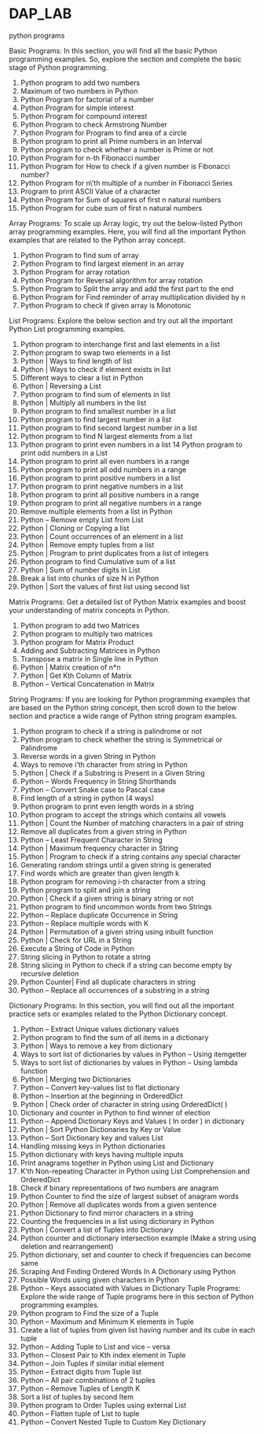 # DAP_LAB
python programs

Basic Programs: In this section, you will find all the basic Python programming examples. So, explore the section and complete the basic stage of Python programming.

1. Python program to add two numbers
2. Maximum of two numbers in Python
3. Python Program for factorial of a number
4. Python Program for simple interest
5. Python Program for compound interest
6. Python Program to check Armstrong Number
7. Python Program for Program to find area of a circle
8. Python program to print all Prime numbers in an Interval
9. Python program to check whether a number is Prime or not
10. Python Program for n-th Fibonacci number
11. Python Program for How to check if a given number is Fibonacci number?
12. Python Program for n\’th multiple of a number in Fibonacci Series
13. Program to print ASCII Value of a character
14. Python Program for Sum of squares of first n natural numbers
15. Python Program for cube sum of first n natural numbers

Array Programs: To scale up Array logic, try out the below-listed Python array programming examples. Here, you will find all the important Python examples that are related to the Python array concept.

1. Python Program to find sum of array
2. Python Program to find largest element in an array
3. Python Program for array rotation
4. Python Program for Reversal algorithm for array rotation
5. Python Program to Split the array and add the first part to the end
6. Python Program for Find reminder of array multiplication divided by n
7. Python Program to check if given array is Monotonic

List Programs: Explore the below section and try out all the important Python List programming examples.

1. Python program to interchange first and last elements in a list
2. Python program to swap two elements in a list
3. Python | Ways to find length of list
4. Python | Ways to check if element exists in list
5. Different ways to clear a list in Python
6. Python | Reversing a List
7. Python program to find sum of elements in list
8. Python | Multiply all numbers in the list
9. Python program to find smallest number in a list
10. Python program to find largest number in a list
11. Python program to find second largest number in a list
12. Python program to find N largest elements from a list
13. Python program to print even numbers in a list
14 Python program to print odd numbers in a List
15. Python program to print all even numbers in a range
16. Python program to print all odd numbers in a range
17. Python program to print positive numbers in a list
18. Python program to print negative numbers in a list
19. Python program to print all positive numbers in a range
20. Python program to print all negative numbers in a range
21. Remove multiple elements from a list in Python
22. Python – Remove empty List from List
23. Python | Cloning or Copying a list
24. Python | Count occurrences of an element in a list
25. Python | Remove empty tuples from a list
26. Python | Program to print duplicates from a list of integers
27. Python program to find Cumulative sum of a list
28. Python | Sum of number digits in List
29. Break a list into chunks of size N in Python
30. Python | Sort the values of first list using second list

Matrix Programs: Get a detailed list of Python Matrix examples and boost your understanding of matrix concepts in Python.

1. Python program to add two Matrices
2. Python program to multiply two matrices
3. Python program for Matrix Product
4. Adding and Subtracting Matrices in Python
5. Transpose a matrix in Single line in Python
6. Python | Matrix creation of n*n
7. Python | Get Kth Column of Matrix
8. Python – Vertical Concatenation in Matrix

String Programs: If you are looking for Python programming examples that are based on the Python string concept, then scroll down to the below section and practice a wide range of Python string program examples.

1. Python program to check if a string is palindrome or not
2. Python program to check whether the string is Symmetrical or Palindrome
3. Reverse words in a given String in Python
4. Ways to remove i’th character from string in Python
5. Python | Check if a Substring is Present in a Given String
6. Python – Words Frequency in String Shorthands
7. Python – Convert Snake case to Pascal case
8. Find length of a string in python (4 ways)
9. Python program to print even length words in a string
10. Python program to accept the strings which contains all vowels
11. Python | Count the Number of matching characters in a pair of string
12. Remove all duplicates from a given string in Python
13. Python – Least Frequent Character in String
14. Python | Maximum frequency character in String
15. Python | Program to check if a string contains any special character
16. Generating random strings until a given string is generated
17. Find words which are greater than given length k
18. Python program for removing i-th character from a string
19. Python program to split and join a string
20. Python | Check if a given string is binary string or not
21. Python program to find uncommon words from two Strings
22. Python – Replace duplicate Occurrence in String
23. Python – Replace multiple words with K
24. Python | Permutation of a given string using inbuilt function
25. Python | Check for URL in a String
26. Execute a String of Code in Python
27. String slicing in Python to rotate a string
28. String slicing in Python to check if a string can become empty by recursive deletion
29. Python Counter| Find all duplicate characters in string
30. Python – Replace all occurrences of a substring in a string

Dictionary Programs: In this section, you will find out all the important practice sets or examples related to the Python Dictionary concept.

1. Python – Extract Unique values dictionary values
2. Python program to find the sum of all items in a dictionary
3. Python | Ways to remove a key from dictionary
4. Ways to sort list of dictionaries by values in Python – Using itemgetter
5. Ways to sort list of dictionaries by values in Python – Using lambda function
6. Python | Merging two Dictionaries
7. Python – Convert key-values list to flat dictionary
8. Python – Insertion at the beginning in OrderedDict
9. Python | Check order of character in string using OrderedDict( )
10. Dictionary and counter in Python to find winner of election
11. Python – Append Dictionary Keys and Values ( In order ) in dictionary
12. Python | Sort Python Dictionaries by Key or Value
13. Python – Sort Dictionary key and values List
14. Handling missing keys in Python dictionaries
15. Python dictionary with keys having multiple inputs
16. Print anagrams together in Python using List and Dictionary
17. K’th Non-repeating Character in Python using List Comprehension and OrderedDict
18. Check if binary representations of two numbers are anagram
19. Python Counter to find the size of largest subset of anagram words
20. Python | Remove all duplicates words from a given sentence
21. Python Dictionary to find mirror characters in a string
22. Counting the frequencies in a list using dictionary in Python
23. Python | Convert a list of Tuples into Dictionary
24. Python counter and dictionary intersection example (Make a string using deletion and rearrangement)
25. Python dictionary, set and counter to check if frequencies can become same
26. Scraping And Finding Ordered Words In A Dictionary using Python
27. Possible Words using given characters in Python
28. Python – Keys associated with Values in Dictionary Tuple Programs: Explore the wide range of Tuple programs here in this section of Python programming examples.
29. Python program to Find the size of a Tuple
30. Python – Maximum and Minimum K elements in Tuple
31. Create a list of tuples from given list having number and its cube in each tuple
32. Python – Adding Tuple to List and vice – versa
33. Python – Closest Pair to Kth index element in Tuple
34. Python – Join Tuples if similar initial element
35. Python – Extract digits from Tuple list
36. Python – All pair combinations of 2 tuples
37. Python – Remove Tuples of Length K
38. Sort a list of tuples by second Item
39. Python program to Order Tuples using external List
40. Python – Flatten tuple of List to tuple
41. Python – Convert Nested Tuple to Custom Key Dictionary
